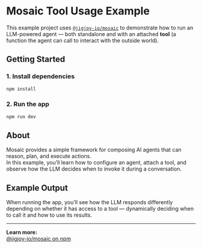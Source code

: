 # Mosaic Tool Usage Example

This example project uses [`@jigjoy-io/mosaic`](https://www.npmjs.com/package/@jigjoy-io/mosaic) to demonstrate how to run an LLM-powered agent — both standalone and with an attached **tool** (a function the agent can call to interact with the outside world).

## Getting Started

### 1. Install dependencies

```bash
npm install
```

### 2. Run the app

```bash
npm run dev
```

## About

Mosaic provides a simple framework for composing AI agents that can reason, plan, and execute actions.  
In this example, you’ll learn how to configure an agent, attach a tool, and observe how the LLM decides when to invoke it during a conversation.

## Example Output

When running the app, you’ll see how the LLM responds differently depending on whether it has access to a tool — dynamically deciding when to call it and how to use its results.

---

**Learn more:**  
[@jigjoy-io/mosaic on npm](https://www.npmjs.com/package/@jigjoy-io/mosaic)  
